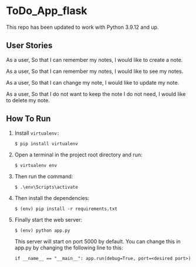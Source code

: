 # ToDo_App_flask
This repo has been updated to work with Python 3.9.12 and up.

## User Stories

As a user,
So that I can remember my notes,
I would like to create a note.

As a user,
So that I can remember my notes,
I would like to see my notes.

As a user,
So that I can change my note,
I would like to update my note.

As a user,
So that I do not want to keep the note I do not need,
I would like to delete my note.

## How To Run 
1. Install `virtualenv:`

   `$ pip install virtualenv`

2. Open a terminal in the project root directory and run:

   `$ virtualenv env`
 
3. Then run the command:

   `$ .\env\Scripts\activate`
    
4. Then install the dependencies:

    `$ (env) pip install -r requirements.txt`
    
5. Finally start the web server:

   `$ (env) python app.py` 
   
   This server will start on port 5000 by default. You can change this in app.py by changing the following line to this:
   
   `if __name__ == "__main__":
    app.run(debug=True, port=<desired port>)`